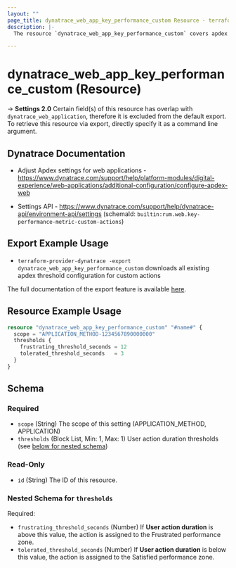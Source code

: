 ```yaml
---
layout: ""
page_title: dynatrace_web_app_key_performance_custom Resource - terraform-provider-dynatrace"
description: |-
  The resource `dynatrace_web_app_key_performance_custom` covers apdex threshold configuration for custom actions

---
```


# dynatrace_web_app_key_performance_custom (Resource)

-> **Settings 2.0** Certain field(s) of this resource has overlap with `dynatrace_web_application`, therefore it is excluded from the default export. To retrieve this resource via export, directly specify it as a command line argument. 

## Dynatrace Documentation

- Adjust Apdex settings for web applications - https://www.dynatrace.com/support/help/platform-modules/digital-experience/web-applications/additional-configuration/configure-apdex-web

- Settings API - https://www.dynatrace.com/support/help/dynatrace-api/environment-api/settings (schemaId: `builtin:rum.web.key-performance-metric-custom-actions`)

## Export Example Usage

- `terraform-provider-dynatrace -export dynatrace_web_app_key_performance_custom` downloads all existing apdex threshold configuration for custom actions

The full documentation of the export feature is available [here](https://registry.terraform.io/providers/dynatrace-oss/dynatrace/latest/docs/guides/export-v2).

## Resource Example Usage

```terraform
resource "dynatrace_web_app_key_performance_custom" "#name#" {
  scope = "APPLICATION_METHOD-1234567890000000"
  thresholds {
    frustrating_threshold_seconds = 12
    tolerated_threshold_seconds   = 3
  }
}
```

<!-- schema generated by tfplugindocs -->
## Schema

### Required

- `scope` (String) The scope of this setting (APPLICATION_METHOD, APPLICATION)
- `thresholds` (Block List, Min: 1, Max: 1) User action duration thresholds (see [below for nested schema](#nestedblock--thresholds))

### Read-Only

- `id` (String) The ID of this resource.

<a id="nestedblock--thresholds"></a>
### Nested Schema for `thresholds`

Required:

- `frustrating_threshold_seconds` (Number) If **User action duration** is above this value, the action is assigned to the Frustrated performance zone.
- `tolerated_threshold_seconds` (Number) If **User action duration** is below this value, the action is assigned to the Satisfied performance zone.
 